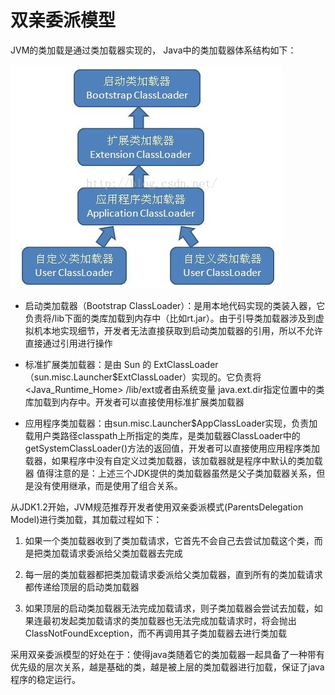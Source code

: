 # 双亲委派模型

JVM的类加载是通过类加载器实现的， Java中的类加载器体系结构如下：

 ![](https://github.com/M78Snail/JavaReview/blob/master/MD/jvm/assets/import2.9.1.png) 

* 启动类加载器（Bootstrap ClassLoader）：是用本地代码实现的类装入器，它负责将/lib下面的类库加载到内存中（比如rt.jar）。由于引导类加载器涉及到虚拟机本地实现细节，开发者无法直接获取到启动类加载器的引用，所以不允许直接通过引用进行操作

* 标准扩展类加载器：是由 Sun 的 ExtClassLoader（sun.misc.Launcher$ExtClassLoader）实现的。它负责将
  &lt;Java\_Runtime\_Home&gt; /lib/ext或者由系统变量 java.ext.dir指定位置中的类库加载到内存中。开发者可以直接使用标准扩展类加载器

* 应用程序类加载器：由sun.misc.Launcher$AppClassLoader实现，负责加载用户类路径classpath上所指定的类库，是类加载器ClassLoader中的getSystemClassLoader\(\)方法的返回值，开发者可以直接使用应用程序类加载器，如果程序中没有自定义过类加载器，该加载器就是程序中默认的类加载器 值得注意的是：上述三个JDK提供的类加载器虽然是父子类加载器关系，但是没有使用继承，而是使用了组合关系。

从JDK1.2开始，JVM规范推荐开发者使用双亲委派模式\(ParentsDelegation Model\)进行类加载，其加载过程如下：

1. 如果一个类加载器收到了类加载请求，它首先不会自己去尝试加载这个类，而是把类加载请求委派给父类加载器去完成

2. 每一层的类加载器都把类加载请求委派给父类加载器，直到所有的类加载请求都传递给顶层的启动类加载器

3. 如果顶层的启动类加载器无法完成加载请求，则子类加载器会尝试去加载，如果连最初发起类加载请求的类加载器也无法完成加载请求时，将会抛出ClassNotFoundException，而不再调用其子类加载器去进行类加载

采用双亲委派模型的好处在于：使得java类随着它的类加载器一起具备了一种带有优先级的层次关系，越是基础的类，越是被上层的类加载器进行加载，保证了java程序的稳定运行。

